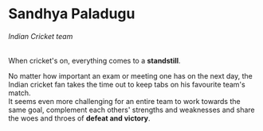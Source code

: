 # Sandhya Paladugu 
###### Indian Cricket team

When cricket's on, everything comes to a **standstill**.

No matter how important an exam or meeting one has on the next day, the Indian cricket fan takes the time out to keep tabs on his favourite team's match.<br>It seems even more challenging for an entire team to work towards the same goal, complement each others' strengths and weaknesses and share the woes and throes of **defeat and victory**.
